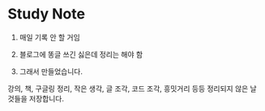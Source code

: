 # Study Note

1. 매일 기록 안 할 거임

1. 블로그에 똥글 쓰긴 싫은데 정리는 해야 함

1. 그래서 만들었습니다.

강의, 책, 구글링 정리, 작은 생각, 글 조각, 코드 조각, 흥밋거리 등등 정리되지 않은 날것들을 저장합니다.
